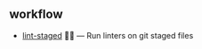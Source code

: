 ## workflow

- [lint-staged](https://github.com/okonet/lint-staged) 🚫💩 — Run linters on git staged files